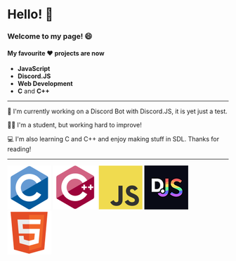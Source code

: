 # Hello! 👋

### Welcome to my page! 😄

#### My favourite ❤ projects are now

* **JavaScript**
* **Discord.JS**
* **Web Development**
* **C** and **C++**

----------------------------

🤖 I'm currently working on a Discord Bot with Discord.JS, it is yet just a test.

👨‍🔬 I'm a student, but working hard to improve!

💻 I'm also learning C and C++ and enjoy making stuff in SDL. Thanks for reading!

----------------------------
![C](img/c2.png)
![C++](img/cpp2.png)
![JavaScript](img/js2.png)
![Discord.JS](img/djs2.png)
![HTML5](img/html2.png)